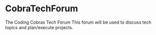 # CobraTechForum
The Coding Cobras Tech Forum
  This forum will be used to discuss tech topics and plan/execute projects.

